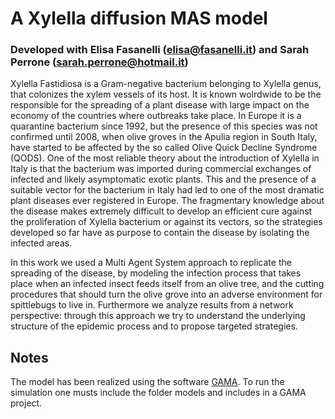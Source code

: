 # A Xylella diffusion MAS model

### Developed with Elisa Fasanelli (<elisa@fasanelli.it>) and Sarah Perrone (<sarah.perrone@hotmail.it>)

Xylella Fastidiosa is a Gram-negative bacterium belonging to Xylella genus, that colonizes the xylem vessels of its host. It is known wolrdwide to be the responsible for the spreading of a plant disease with large impact on the economy of the countries where outbreaks take place. In Europe it is a quarantine bacterium since 1992, but the presence of this species was not confirmed until 2008, when olive groves in the Apulia region in South Italy, have started to be affected by the so called Olive Quick Decline Syndrome (QODS). One of the most reliable theory about the introduction of Xylella in Italy is that the bacterium was imported during commercial exchanges of infected and likely asymptomatic exotic plants. 
This and the presence of a suitable vector for the bacterium in Italy had led to one of the most dramatic plant diseases ever registered in Europe. The fragmentary knowledge about the disease makes extremely difficult to develop an efficient cure against the proliferation of Xylella bacterium or against its vectors, so the strategies developed so far have as purpose to contain the disease by isolating the infected areas. 

In this work we used a Multi Agent System approach to replicate the spreading of the disease, by modeling the infection process that takes place when an infected insect feeds itself from an olive tree, and the cutting procedures that should turn the olive grove into an adverse environment for spittlebugs to live in. Furthermore we analyze results from a network perspective: through this approach we try to understand the underlying structure of the epidemic process and to propose targeted strategies.

## Notes 
The model has been realized using the software [GAMA](https://gama-platform.github.io/). To run the simulation one musts include the folder models and includes in a GAMA project.
